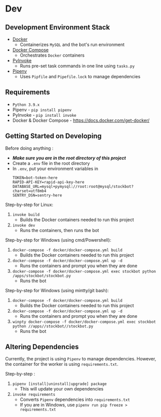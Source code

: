 # Dev
## Development Environment Stack
- [Docker](https://docs.docker.com/)
  * Containerizes `MySQL` and the bot's run environment
- [Docker Compose](https://docs.docker.com/compose/)
  * Orchestrates `Docker` containers
- [PyInvoke](http://www.pyinvoke.org/)
  * Runs pre-set task commands in one line using `tasks.py`
- [Pipenv](https://github.com/pypa/pipenv)
  * Uses `Pipfile` and `Pipefile.lock` to manage dependencies
  
## Requirements
* `Python 3.9.x`
* Pipenv - `pip install pipenv`  
* PyInvoke - `pip install invoke`  
* Docker & Docker Compose - https://docs.docker.com/get-docker/

## Getting Started on Developing
Before doing anything :  
  * ***Make sure you are in the root directory of this project***
  * Create a `.env` file in the root directory
  * In `.env`, put your environment variables in
    ```
    TOKEN=bot-token-here
    RAPID-API-KEY=rapid-api-key-here
    DATABASE_URL=mysql+pymysql://root:root@mysql/stockbot?charset=utf8mb4
    SENTRY_DSN=sentry-here
    ```  

Step-by-step for Linux:
1. `invoke build`
    * Builds the Docker containers needed to run this project
2. `invoke dev`
    * Runs the containers, then runs the bot

Step-by-step for Windows (using cmd/Powershell):
1. `docker-compose -f docker/docker-compose.yml build`
    * Builds the Docker containers needed to run this project
2. `docker-compose -f docker/docker-compose.yml up -d`
    * Runs the containers and prompt you when they are done
3. `docker-compose -f docker/docker-compose.yml exec stockbot python /apps/stockbot/stockbot.py`
    * Runs the bot 

Step-by-step for Windows (using mintty/git bash):
1. `docker-compose -f docker/docker-compose.yml build`
    * Builds the Docker containers needed to run this project
2. `docker-compose -f docker/docker-compose.yml up -d`
    * Runs the containers and prompt you when they are done
3. `winpty docker-compose -f docker/docker-compose.yml exec stockbot python //apps//stockbot//stockbot.py`
    * Runs the bot 


## Altering Dependencies
Currently, the project is using `Pipenv` to manage dependencies.
However, the container for the worker is using `requirements.txt`.

Step-by-step :
1. `pipenv [install|uninstall|upgrade] package`
    * This will update your own dependencies
2. `invoke requirements`
    * Converts `Pipenv` dependencies into `requirements.txt`
    * If you are in Windows, use `pipenv run pip freeze > requirements.txt`
